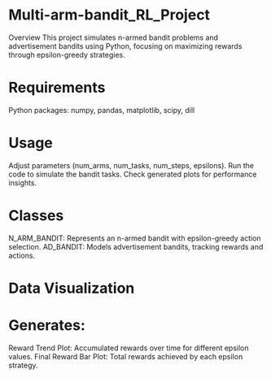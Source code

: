 # Multi-arm-bandit_RL_Project
Overview
This project simulates n-armed bandit problems and advertisement bandits using Python, focusing on maximizing rewards through epsilon-greedy strategies.
# Requirements
Python packages: numpy, pandas, matplotlib, scipy, dill
# Usage
Adjust parameters (num_arms, num_tasks, num_steps, epsilons).
Run the code to simulate the bandit tasks.
Check generated plots for performance insights.
# Classes
N_ARM_BANDIT: Represents an n-armed bandit with epsilon-greedy action selection.
AD_BANDIT: Models advertisement bandits, tracking rewards and actions.
# Data Visualization
# Generates:
Reward Trend Plot: Accumulated rewards over time for different epsilon values.
Final Reward Bar Plot: Total rewards achieved by each epsilon strategy.
